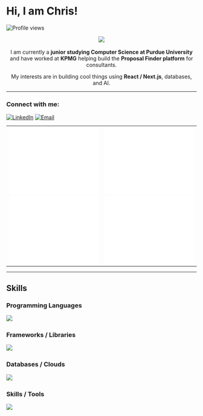 # Hi, I am Chris!
![Profile views](https://komarev.com/ghpvc/?username=chanhochriskim&label=Profile%20views&color=0e75b6&style=flat)
<p align="center">
  <img src="https://media.giphy.com/media/M9gbBd9nbDrOTu1Mqx/giphy.gif" width="150" />
</p>
<p align="center">
  I am currently a <b>junior studying Computer Science at Purdue University</b>  
  and have worked at <b>KPMG</b> helping build the <b>Proposal Finder platform</b> for consultants.  
</p>

<p align="center">
  My interests are in building cool things using <b>React / Next.js</b>,  
  databases, and AI.
</p>

---

### Connect with me:
[![LinkedIn](https://img.shields.io/badge/LinkedIn-blue?style=for-the-badge&logo=linkedin&logoColor=white)](https://www.linkedin.com/in/chanhochriskim/)
[![Email](https://img.shields.io/badge/Email-red?style=for-the-badge&logo=gmail&logoColor=white)](mailto:chanhochriskim@gmail.com)


<table>
  <tr>
    <td>
      <!-- GitHub Stats (jstrieb) -->
      <img src="https://raw.githubusercontent.com/chanhochriskim/github-stats/master/generated/overview.svg#gh-light-mode-only" height="180" />
      <img src="https://raw.githubusercontent.com/chanhochriskim/github-stats/master/generated/overview.svg#gh-dark-mode-only" height="180" />
    </td>
    <td>
      <!-- Languages (jstrieb) -->
      <img src="https://raw.githubusercontent.com/chanhochriskim/github-stats/master/generated/languages.svg#gh-light-mode-only" height="180" />
      <img src="https://raw.githubusercontent.com/chanhochriskim/github-stats/master/generated/languages.svg#gh-dark-mode-only" height="180" />
    </td>
  </tr>
</table>

---

## Skills

### Programming Languages  
<img src="https://skillicons.dev/icons?i=java,c,python,ts,js,html,css,swift,bash" />

### Frameworks / Libraries  
<img src="https://skillicons.dev/icons?i=react,nodejs,express,flask,nextjs" />

### Databases / Clouds  
<img src="https://skillicons.dev/icons?i=postgres,mysql,sqlite,mongodb,aws,gcp,firebase" />

### Skills / Tools  
<img src="https://skillicons.dev/icons?i=git,docker,linux,azure,fastapi" />

